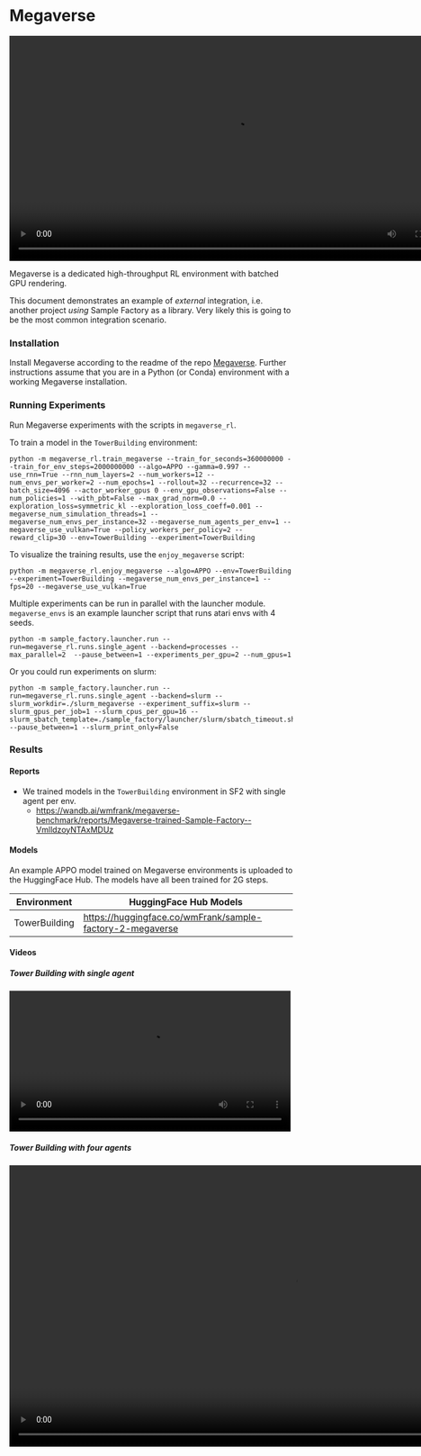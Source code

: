 # Megaverse

<video width="800" controls autoplay><source src="https://huggingface.co/datasets/edbeeching/sample_factory_videos/resolve/main/megaverse_grid_4.mp4" type="video/mp4"></video>

Megaverse is a dedicated high-throughput RL environment with batched GPU rendering.

This document demonstrates an example of _external_ integration, i.e. another project _using_ Sample Factory as a library.
Very likely this is going to be the most common integration scenario.

### Installation

Install Megaverse according to the readme of the repo [Megaverse](https://github.com/alex-petrenko/megaverse).
Further instructions assume that you are in a Python (or Conda) environment with a working Megaverse installation.

### Running Experiments

Run Megaverse experiments with the scripts in `megaverse_rl`.

To train a model in the `TowerBuilding` environment:

```
python -m megaverse_rl.train_megaverse --train_for_seconds=360000000 --train_for_env_steps=2000000000 --algo=APPO --gamma=0.997 --use_rnn=True --rnn_num_layers=2 --num_workers=12 --num_envs_per_worker=2 --num_epochs=1 --rollout=32 --recurrence=32 --batch_size=4096 --actor_worker_gpus 0 --env_gpu_observations=False --num_policies=1 --with_pbt=False --max_grad_norm=0.0 --exploration_loss=symmetric_kl --exploration_loss_coeff=0.001 --megaverse_num_simulation_threads=1 --megaverse_num_envs_per_instance=32 --megaverse_num_agents_per_env=1 --megaverse_use_vulkan=True --policy_workers_per_policy=2 --reward_clip=30 --env=TowerBuilding --experiment=TowerBuilding
```

To visualize the training results, use the `enjoy_megaverse` script:

```
python -m megaverse_rl.enjoy_megaverse --algo=APPO --env=TowerBuilding --experiment=TowerBuilding --megaverse_num_envs_per_instance=1 --fps=20 --megaverse_use_vulkan=True
```

Multiple experiments can be run in parallel with the launcher module. `megaverse_envs` is an example launcher script that runs atari envs with 4 seeds. 

```
python -m sample_factory.launcher.run --run=megaverse_rl.runs.single_agent --backend=processes --max_parallel=2  --pause_between=1 --experiments_per_gpu=2 --num_gpus=1
```

Or you could run experiments on slurm:

```
python -m sample_factory.launcher.run --run=megaverse_rl.runs.single_agent --backend=slurm --slurm_workdir=./slurm_megaverse --experiment_suffix=slurm --slurm_gpus_per_job=1 --slurm_cpus_per_gpu=16 --slurm_sbatch_template=./sample_factory/launcher/slurm/sbatch_timeout.sh --pause_between=1 --slurm_print_only=False
```


### Results

#### Reports
- We trained models in the `TowerBuilding` environment in SF2 with single agent per env.
    - https://wandb.ai/wmfrank/megaverse-benchmark/reports/Megaverse-trained-Sample-Factory--VmlldzoyNTAxMDUz


#### Models

An example APPO model trained on Megaverse environments is uploaded to the HuggingFace Hub. The models have all been trained for 2G steps.

| Environment   | HuggingFace Hub Models                                    |
| ------------- | --------------------------------------------------------- |
| TowerBuilding | https://huggingface.co/wmFrank/sample-factory-2-megaverse |


#### Videos

##### Tower Building with single agent

<video width="500" controls><source src="https://user-images.githubusercontent.com/30235642/195955230-6fd36729-7356-41ca-87ce-bd231b01e8d4.mp4" type="video/mp4"></video>

##### Tower Building with four agents

<video width="1000" controls><source src="https://user-images.githubusercontent.com/30235642/195955237-062e7c1c-1d0b-4ec7-8a0c-904f98f29c7b.mp4" type="video/mp4"></video>
